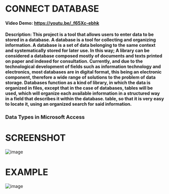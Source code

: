 # CONNECT DATABASE
#### Video Demo:  https://youtu.be/_f65Xc-ebhk
#### Description: This project is a tool that allows users to enter data to be stored in a database. A database is a tool for collecting and organizing information. A database is a set of data belonging to the same context and systematically stored for later use. In this way; A library can be considered a database composed mostly of documents and texts printed on paper and indexed for consultation. Currently, and due to the technological development of fields such as information technology and electronics, most databases are in digital format, this being an electronic component, therefore a wide range of solutions to the problem of data storage. Databases function as a kind of library, in which the data is organized in files, except that in the case of databases, tables will be used, which will organize each available information in a structured way in a field that describes it within the database. table, so that it is very easy to locate it, using an organized search for said information.
### Data Types in Microsoft Access

# SCREENSHOT

![image](https://user-images.githubusercontent.com/102335009/160198851-39c20693-ba8b-48ca-a28f-610428739a47.png)

# EXAMPLE

![image](https://user-images.githubusercontent.com/102335009/160199226-6979ea0a-2a4a-45a5-ad84-4bfb693f28bd.png)
